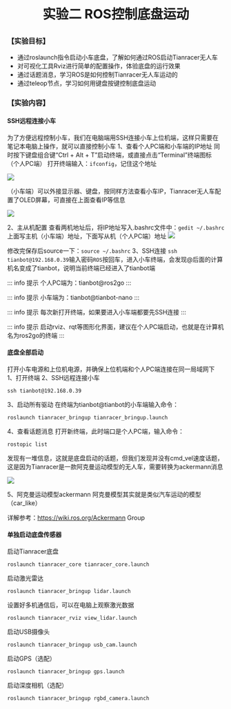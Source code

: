 <p style="font-size:30px; font-weight:bolder; text-align:center ">实验二 ROS控制底盘运动</p>

### 【实验目标】

- 通过roslaunch指令启动小车底盘，了解如何通过ROS启动Tianracer无人车
- 对可视化工具Rviz进行简单的配置操作，体验底盘的运行效果
- 通过话题消息，学习ROS是如何控制Tianracer无人车运动的
- 通过teleop节点，学习如何用键盘按键控制底盘运动

### 【实验内容】

#### SSH远程连接小车

为了方便远程控制小车，我们在电脑端用SSH连接小车上位机端，这样只需要在笔记本电脑上操作，就可以直接控制小车
1、查看个人PC端和小车端的IP地址
同时按下键盘组合键“Ctrl + Alt + T”启动终端，或直接点击“Terminal”终端图标
（个人PC端） 打开终端输入：`ifconfig`，记住这个地址

![](https://tianbot-pic.oss-cn-beijing.aliyuncs.com/tianbot/202112211739157.webp)

（小车端）可以外接显示器、键盘，按同样方法查看小车IP，Tianracer无人车配置了OLED屏幕，可直接在上面查看IP等信息

![](https://tianbot-pic.oss-cn-beijing.aliyuncs.com/tianbot/202112211739572.png)

2、主从机配置
查看两机地址后，将IP地址写入.bashrc文件中：`gedit ~/.bashrc`
上面写主机（小车端）地址，下面写从机（个人PC端）地址
![](https://tianbot-pic.oss-cn-beijing.aliyuncs.com/tianbot/202112211739875.png)

修改完保存后source一下：`source ~/.bashrc`
3、SSH连接
`ssh tianbot@192.168.0.39`输入密码`ROS`按回车，进入小车终端，会发现@后面的计算机名变成了tianbot，说明当前终端已经进入了tianbot端

::: info 提示
个人PC端为：tianbot@ros2go
:::

::: info 提示
小车端为：tianbot@tianbot-nano
:::

::: info 提示
每次新打开终端，如果要进入小车端都要先SSH连接
:::

::: info 提示
启动rviz、rqt等图形化界面，建议在个人PC端启动，也就是在计算机名为ros2go的终端
:::

#### 底盘全部启动

打开小车电源和上位机电源，并确保上位机端和个人PC端连接在同一局域网下
1、打开终端
2、SSH远程连接小车

```shell
ssh tianbot@192.168.0.39
```


3、启动所有驱动
在终端为tianbot@tianbot的小车端输入命令：

```shell
roslaunch tianracer_bringup tianracer_bringup.launch
```

4、查看话题消息
打开新终端，此时端口是个人PC端，输入命令：

```shell
rostopic list
```


发现有一堆信息，这就是底盘启动的话题，但我们发现并没有cmd_vel速度话题，这是因为Tianracer是一款阿克曼运动模型的无人车，需要转换为ackermann消息

![](https://tianbot-pic.oss-cn-beijing.aliyuncs.com/tianbot/202112211740175.png)

5、阿克曼运动模型ackermann
阿克曼模型其实就是类似汽车运动的模型（car_like）

详解参考：https://wiki.ros.org/Ackermann Group

#### 单独启动底盘传感器

启动Tianracer底盘
```shell
roslaunch tianracer_core tianracer_core.launch
```

启动激光雷达
```shell
roslaunch tianracer_bringup lidar.launch
```

设置好多机通信后，可以在电脑上观察激光数据
```shell
roslaunch tianracer_rviz view_lidar.launch
```

启动USB摄像头
```shell
roslaunch tianracer_bringup usb_cam.launch
```

启动GPS（选配）
```shell
roslaunch tianracer_bringup gps.launch
```

启动深度相机（选配）
```shell
roslaunch tianracer_bringup rgbd_camera.launch
```
